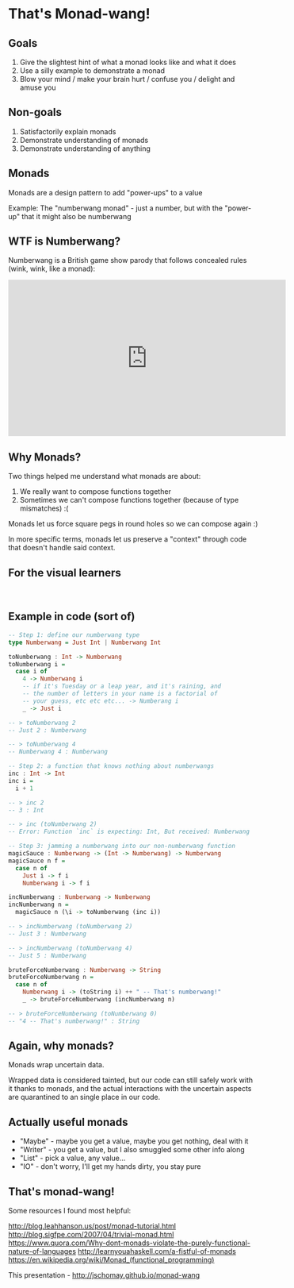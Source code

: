 That's Monad-wang!
==============================


## Goals

1. Give the slightest hint of what a monad looks like and what it does
2. Use a silly example to demonstrate a monad
3. Blow your mind / make your brain hurt / confuse you / delight and amuse you


## Non-goals

1. Satisfactorily explain monads
2. Demonstrate understanding of monads
3. Demonstrate understanding of anything



## Monads

Monads are a design pattern to add "power-ups" to a value

Example: The "numberwang monad" - just a number, but with the "power-up" that it might also be numberwang
<!-- .element: class="fragment" -->



## WTF is Numberwang?

Numberwang is a British game show parody that follows concealed rules (wink, wink, like a monad):

<iframe width="560" height="315" src="https://www.youtube.com/embed/qjOZtWZ56lc" frameborder="0" allowfullscreen></iframe>



## Why Monads?

Two things helped me understand what monads are about:

1. We really want to compose functions together <!-- .element: class="fragment" -->
2. Sometimes we can't compose functions together (because of type mismatches) :( <!-- .element: class="fragment" -->

Monads let us force square pegs in round holes so we can compose again :) <!-- .element: class="fragment" -->

In more specific terms, monads let us preserve a "context" through code that doesn't handle said context. <!-- .element: class="fragment" -->



## For the visual learners


<img data-src="images/compose.png">


<img data-src="images/map.png">


<img data-src="images/monad.png">



## Example in code (sort of)

```haskell
-- Step 1: define our numberwang type
type Numberwang = Just Int | Numberwang Int

toNumberwang : Int -> Numberwang
toNumberwang i =
  case i of
    4 -> Numberwang i
    -- if it's Tuesday or a leap year, and it's raining, and
    -- the number of letters in your name is a factorial of
    -- your guess, etc etc etc... -> Numberang i
    _ -> Just i

-- > toNumberwang 2
-- Just 2 : Numberwang

-- > toNumberwang 4
-- Numberwang 4 : Numberwang
```


```haskell
-- Step 2: a function that knows nothing about numberwangs
inc : Int -> Int
inc i =
  i + 1

-- > inc 2
-- 3 : Int

-- > inc (toNumberwang 2)
-- Error: Function `inc` is expecting: Int, But received: Numberwang
```


```haskell
-- Step 3: jamming a numberwang into our non-numberwang function
magicSauce : Numberwang -> (Int -> Numberwang) -> Numberwang
magicSauce n f =
  case n of
    Just i -> f i
    Numberwang i -> f i

incNumberwang : Numberwang -> Numberwang
incNumberwang n =
  magicSauce n (\i -> toNumberwang (inc i))

-- > incNumberwang (toNumberwang 2)
-- Just 3 : Numberwang

-- > incNumberwang (toNumberwang 4)
-- Just 5 : Numberwang

bruteForceNumberwang : Numberwang -> String
bruteForceNumberwang n =
  case n of
    Numberwang i -> (toString i) ++ " -- That's numberwang!"
    _ -> bruteForceNumberwang (incNumberwang n)

-- > bruteForceNumberwang (toNumberwang 0)
-- "4 -- That's numberwang!" : String
```



## Again, why monads?

Monads wrap uncertain data.

Wrapped data is considered tainted, but our code can still safely work with it thanks to monads,
and the actual interactions with the uncertain aspects are quarantined to an single place in our code.



## Actually useful monads

- "Maybe" - maybe you get a value,  maybe you get nothing, deal with it <!-- .element: class="fragment" -->
- "Writer" - you get a value, but I also smuggled some other info along <!-- .element: class="fragment" -->
- "List" - pick a value, any value... <!-- .element: class="fragment" -->
- "IO" - don't worry, I'll get my hands dirty, you stay pure <!-- .element: class="fragment" -->



## That's monad-wang!

Some resources I found most helpful:

http://blog.leahhanson.us/post/monad-tutorial.html
http://blog.sigfpe.com/2007/04/trivial-monad.html
https://www.quora.com/Why-dont-monads-violate-the-purely-functional-nature-of-languages
http://learnyouahaskell.com/a-fistful-of-monads
<a href="https://en.wikipedia.org/wiki/Monad_(functional_programming)">https://en.wikipedia.org/wiki/Monad_(functional_programming)</a>

This presentation - http://jschomay.github.io/monad-wang
